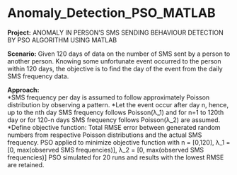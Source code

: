 # Anomaly_Detection_PSO_MATLAB

**Project:** ANOMALY IN PERSON’S SMS SENDING BEHAVIOUR DETECTION BY PSO ALGORITHM USING MATLAB

**Scenario:** Given 120 days of data on the number of SMS sent by a person to another person. 
Knowing some unfortunate event occurred to the person within 120 days, the objective is to find the day of the event from the daily SMS frequency data.

**Approach:**  
*SMS frequency per day is assumed to follow approximately Poisson distribution by observing a pattern.
*Let the event occur after day n, hence, up to the nth day SMS frequency follows Poisson(λ_1) and for n=1 to 120th day or for 120-n days SMS frequency follows Poisson(λ_2) are assumed.
*Define objective function: Total RMSE error between generated random numbers from respective Poisson distributions and the actual SMS frequency.
	PSO applied to minimize objective function with n = [0,120], λ_1 = [0, max(observed SMS frequencies)], λ_2 = [0, max(observed SMS frequencies)]
	PSO simulated for 20 runs and results with the lowest RMSE are retained.

